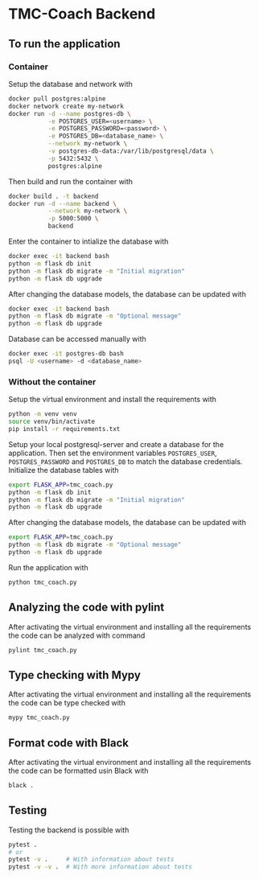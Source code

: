 # TMC-Coach Backend

## To run the application

### Container

Setup the database and network with

```sh
docker pull postgres:alpine
docker network create my-network
docker run -d --name postgres-db \
           -e POSTGRES_USER=<username> \
           -e POSTGRES_PASSWORD=<password> \
           -e POSTGRES_DB=<database_name> \
           --network my-network \
           -v postgres-db-data:/var/lib/postgresql/data \
           -p 5432:5432 \
           postgres:alpine
```

Then build and run the container with

```sh
docker build . -t backend
docker run -d --name backend \
           --network my-network \
           -p 5000:5000 \
           backend
```

Enter the container to intialize the database with

```sh
docker exec -it backend bash
python -m flask db init
python -m flask db migrate -m "Initial migration"
python -m flask db upgrade
```

After changing the database models, the database can be updated with

```sh
docker exec -it backend bash
python -m flask db migrate -m "Optional message"
python -m flask db upgrade
```

Database can be accessed manually with

```sh
docker exec -it postgres-db bash
psql -U <username> -d <database_name>
```

### Without the container

Setup the virtual environment and install the requirements with

```sh
python -m venv venv
source venv/bin/activate
pip install -r requirements.txt
```

Setup your local postgresql-server and create a database for the application. Then set the environment variables `POSTGRES_USER`, `POSTGRES_PASSWORD` and `POSTGRES_DB` to match the database credentials. Initialize the database tables with

```sh
export FLASK_APP=tmc_coach.py
python -m flask db init
python -m flask db migrate -m "Initial migration"
python -m flask db upgrade
```

After changing the database models, the database can be updated with

```sh
export FLASK_APP=tmc_coach.py
python -m flask db migrate -m "Optional message"
python -m flask db upgrade
```

Run the application with

```sh
python tmc_coach.py
```

## Analyzing the code with pylint

After activating the virtual environment and installing all the requirements the code can be analyzed with command

```sh
pylint tmc_coach.py
```

## Type checking with Mypy

After activating the virtual environment and installing all the requirements the code can be type checked with

```sh
mypy tmc_coach.py
```

## Format code with Black

After activating the virtual environment and installing all the requirements the code can be formatted usin Black with

```sh
black .
```

## Testing

Testing the backend is possible with

```sh
pytest .
# or
pytest -v .     # With information about tests
pytest -v -v .  # With more information about tests
```
